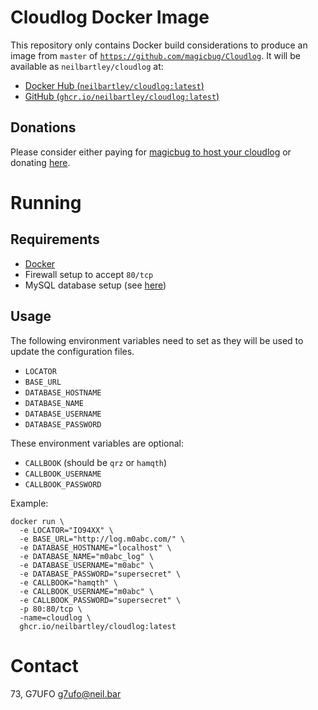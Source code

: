 # Cloudlog Docker Image

This repository only contains Docker build considerations to produce an image from `master` of [`https://github.com/magicbug/Cloudlog`](https://github.com/magicbug/Cloudlog). It will be available as `neilbartley/cloudlog` at:

* [Docker Hub (`neilbartley/cloudlog:latest`)](https://hub.docker.com/r/neilbartley/cloudlog)
* [GitHub (`ghcr.io/neilbartley/cloudlog:latest`)](https://github.com/neilbartley/ysfreflector/pkgs/container/cloudlog)

## Donations

Please consider either paying for [magicbug to host your cloudlog](https://github.com/magicbug/Cloudlog#want-cloudlog-hosting) or donating [here](https://github.com/magicbug/Cloudlog#patreons--donors).

# Running

## Requirements

* [Docker](https://docs.docker.com/install/)
* Firewall setup to accept `80/tcp`
* MySQL database setup (see [here](https://github.com/magicbug/Cloudlog/wiki/Installation#4-create-a-sql-database-and-user))

## Usage

The following environment variables need to set as they will be used to update the configuration files.

* `LOCATOR`
* `BASE_URL`
* `DATABASE_HOSTNAME`
* `DATABASE_NAME`
* `DATABASE_USERNAME`
* `DATABASE_PASSWORD`

These environment variables are optional:

* `CALLBOOK` (should be `qrz` or `hamqth`)
* `CALLBOOK_USERNAME`
* `CALLBOOK_PASSWORD`

Example:

```
docker run \
  -e LOCATOR="IO94XX" \
  -e BASE_URL="http://log.m0abc.com/" \
  -e DATABASE_HOSTNAME="localhost" \
  -e DATABASE_NAME="m0abc_log" \
  -e DATABASE_USERNAME="m0abc" \
  -e DATABASE_PASSWORD="supersecret" \
  -e CALLBOOK="hamqth" \
  -e CALLBOOK_USERNAME="m0abc" \
  -e CALLBOOK_PASSWORD="supersecret" \
  -p 80:80/tcp \
  -name=cloudlog \
  ghcr.io/neilbartley/cloudlog:latest
```

# Contact

73, G7UFO
g7ufo@neil.bar
